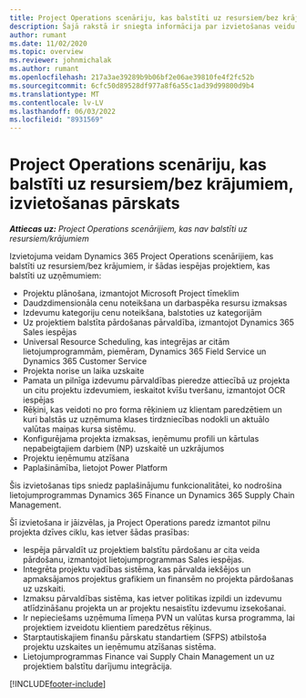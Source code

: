 ```yaml
---
title: Project Operations scenāriju, kas balstīti uz resursiem/bez krājumiem, izvietošanas pārskats
description: Šajā rakstā ir sniegta informācija par izvietošanas veidu Project Operations scenārijiem, kas balstīti uz resursiem/bez krājumiem.
author: rumant
ms.date: 11/02/2020
ms.topic: overview
ms.reviewer: johnmichalak
ms.author: rumant
ms.openlocfilehash: 217a3ae39289b9b06bf2e06ae39810fe4f2fc52b
ms.sourcegitcommit: 6cfc50d89528df977a8f6a55c1ad39d99800d9b4
ms.translationtype: MT
ms.contentlocale: lv-LV
ms.lasthandoff: 06/03/2022
ms.locfileid: "8931569"
---
```

# <a name="project-operations-for-resourcenon-stocked-based-scenarios-deployment-overview"></a>Project Operations scenāriju, kas balstīti uz resursiem/bez krājumiem, izvietošanas pārskats

_**Attiecas uz:** Project Operations scenārijiem, kas nav balstīti uz resursiem/krājumiem_

Izvietojuma veidam Dynamics 365 Project Operations scenārijiem, kas balstīti uz resursiem/bez krājumiem, ir šādas iespējas projektiem, kas balstīti uz uzņēmumiem:

- Projektu plānošana, izmantojot Microsoft Project tīmeklim
- Daudzdimensionāla cenu noteikšana un darbaspēka resursu izmaksas
- Izdevumu kategoriju cenu noteikšana, balstoties uz kategorijām
- Uz projektiem balstīta pārdošanas pārvaldība, izmantojot Dynamics 365 Sales iespējas
- Universal Resource Scheduling, kas integrējas ar citām lietojumprogrammām, piemēram, Dynamics 365 Field Service un Dynamics 365 Customer Service
- Projekta norise un laika uzskaite
- Pamata un pilnīga izdevumu pārvaldības pieredze attiecībā uz projekta un citu projektu izdevumiem, ieskaitot kvīšu tveršanu, izmantojot OCR iespējas
- Rēķini, kas veidoti no pro forma rēķiniem uz klientam paredzētiem un kuri balstās uz uzņēmuma klases tirdzniecības nodokli un aktuālo valūtas maiņas kursa sistēmu.
- Konfigurējama projekta izmaksas, ieņēmumu profili un kārtulas nepabeigtajiem darbiem (NP) uzskaitē un uzkrājumos
- Projektu ieņēmumu atzīšana
- Paplašināmība, lietojot Power Platform

Šis izvietošanas tips sniedz paplašinājumu funkcionalitātei, ko nodrošina lietojumprogrammas Dynamics 365 Finance un Dynamics 365 Supply Chain Management.

Šī izvietošana ir jāizvēlas, ja Project Operations paredz izmantot pilnu projekta dzīves ciklu, kas ietver šādas prasības:

- Iespēja pārvaldīt uz projektiem balstītu pārdošanu ar cita veida pārdošanu, izmantojot lietojumprogrammas Sales iespējas.
- Integrēta projektu vadības sistēma, kas pārvalda iekšējos un apmaksājamos projektus grafikiem un finansēm no projekta pārdošanas uz uzskaiti.
- Izmaksu pārvaldības sistēma, kas ietver politikas izpildi un izdevumu atlīdzināšanu projekta un ar projektu nesaistītu izdevumu izsekošanai.
- Ir nepieciešams uzņēmuma līmeņa PVN un valūtas kursa programma, lai projektiem izveidotu klientiem paredzētus rēķinus.
- Starptautiskajiem finanšu pārskatu standartiem (SFPS) atbilstoša projektu uzskaites un ieņēmumu atzīšanas sistēma.
- Lietojumprogrammas Finance vai Supply Chain Management un uz projektiem balstītu darījumu integrācija.


[!INCLUDE[footer-include](../includes/footer-banner.md)]